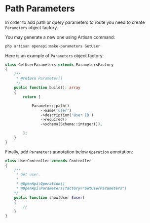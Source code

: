 # Path Parameters

In order to add path or query parameters to route you need to create `Parameters` object factory. 

You may generate a new one using Artisan command:

```bash
php artisan openapi:make-parameters GetUser
```

Here is an example of `Parameters` object factory:

```php
class GetUserParameters extends ParametersFactory
{
    /**
     * @return Parameter[]
     */
    public function build(): array
    {
        return [

            Parameter::path()
                ->name('user')
                ->description('User ID')
                ->required()
                ->schema(Schema::integer()),

        ];
    }
}
```

Finally, add `Parameters` annotation below `Operation` annotation:

```php
class UserController extends Controller 
{
    /**
     * Get user.
     * 
     * @OpenApi\Operation()
     * @OpenApi\Parameters(factory="GetUserParameters")
    */
    public function show(User $user) 
    {
        //
    }
}
```
